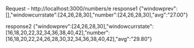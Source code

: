 Request - http://localhost:3000/numbers/e
response1
{"windowprev":[],"windowcurrstate":[24,26,28,30],"number":[24,26,28,30],"avg":"27.00"}

response2
{"windowprev":[24,26,28,30],"windowcurrstate":[16,18,20,22,32,34,36,38,40,42],"number":[16,18,20,22,24,26,28,30,32,34,36,38,40,42],"avg":"29.80"}
